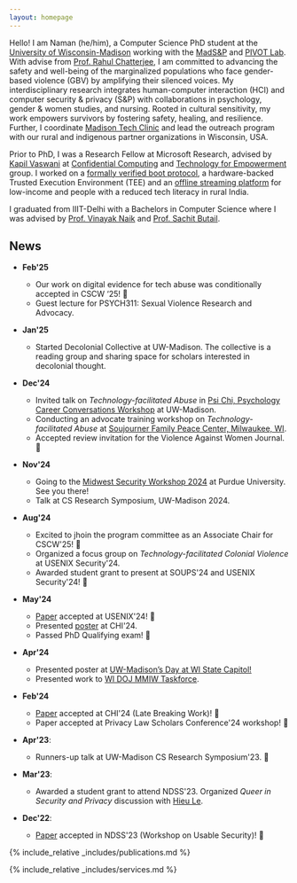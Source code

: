 ```yaml
---
layout: homepage
---
```


Hello! I am Naman (he/him), a Computer Science PhD student at the [University of Wisconsin-Madison](https://wisc.edu/) working with the [MadS&P](https://madsp.cs.wisc.edu/) and [PIVOT Lab](https://pivotlab.psych.wisc.edu/). With advise from [Prof. Rahul Chatterjee](https://pages.cs.wisc.edu/~chatterjee/), I am committed to advancing the safety and well-being of the marginalized populations who face gender-based violence (GBV) by amplifying their silenced voices. My interdisciplinary research integrates human-computer interaction (HCI) and computer security & privacy (S&P) with collaborations in psychology, gender & women studies, and nursing. Rooted in cultural sensitivity, my work empowers survivors by fostering safety, healing, and resilience. Further, I coordinate [Madison Tech Clinic](https://techclinic.cs.wisc.edu/) and lead the outreach program with our rural and indigenous partner organizations in Wisconsin, USA.

Prior to PhD, I was a Research Fellow at Microsoft Research, advised by [Kapil Vaswani](https://www.microsoft.com/en-us/research/people/kapilv/) at [Confidential Computing](https://www.microsoft.com/en-us/research/theme/confidential-computing/) and [Technology for Empowerment](https://www.microsoft.com/en-us/research/theme/technology-and-empowerment/publications/) group. I worked on a [formally verified boot protocol](https://www.usenix.org/conference/usenixsecurity21/presentation/tao), a hardware-backed Trusted Execution Environment (TEE) and an [offline streaming platform](https://www.microsoft.com/en-us/research/project/blendnet/) for low-income and people with a reduced tech literacy in rural India.

I graduated from IIIT-Delhi with a Bachelors in Computer Science where I was advised by [Prof. Vinayak Naik](http://vinayaknaik.info/) and [Prof. Sachit Butail](https://www.niu.edu/ceet/about/faculty-and-instructors/butail-sachit.shtml).


## News

- **Feb'25**
  - Our work on digital evidence for tech abuse was conditionally accepted in CSCW ‘25! 🎉
  - Guest lecture for PSYCH311: Sexual Violence Research and Advocacy.

- **Jan'25**
  - Started Decolonial Collective at UW-Madison. The collective is a reading group and sharing space for scholars interested in decolonial thought.
- **Dec'24**
  - Invited talk on *Technology-facilitated Abuse* in [Psi Chi, Psychology Career Conversations Workshop](https://psych.wisc.edu/event/career-conversations-workshop/) at UW-Madison.
  - Conducting an advocate training workshop on *Technology-facilitated Abuse* at [Soujourner Family Peace Center, Milwaukee, WI](https://techclinic.cs.wisc.edu/).
  - Accepted review invitation for the Violence Against Women Journal. &#127882;
- **Nov'24**
  - Going to the [Midwest Security Workshop 2024](https://www.midwestsecurityworkshop.com/agenda.html) at Purdue University. See you there!
  - Talk at CS Research Symposium, UW-Madison 2024.
- **Aug'24**
  - Excited to jhoin the program committee as an Associate Chair for CSCW'25! &#127882;
  - Organized a focus group on *Technology-facilitated Colonial Violence* at USENIX Security'24.
  - Awarded student grant to present at SOUPS'24 and USENIX Security'24! &#127882;
- **May'24**
  - [Paper](assets/files/papers/usenix24.pdf) accepted at USENIX'24! &#127882;
  - Presented [poster](assets/files/papers/chilbw24.pdf) at CHI'24.
  - Passed PhD Qualifying exam! &#127882;
- **Apr'24**
  - Presented poster at [UW-Madison’s Day at WI State Capitol!](https://staterelations.wisc.edu/uw-madison-day-at-the-capitol/)
  - Presented work to [WI DOJ MMIW Taskforce](https://www.doj.state.wi.us/missing-and-murdered-indigenous-women-task-force).
- **Feb'24**
  - [Paper](assets/files/papers/chilbw24.pdf) accepted at CHI'24 (Late Breaking Work)! &#127882;
  - Paper accepted at Privacy Law Scholars Conference'24 workshop! &#127882;
- **Apr'23**: 
  - Runners-up talk at UW-Madison CS Research Symposium'23. &#127882;
- **Mar'23**: 
  - Awarded a student grant to attend NDSS'23. Organized *Queer in Security *and* Privacy* discussion with [Hieu Le](https://levanhieu.com/).
- **Dec'22**: 
  - [Paper](assets/files/papers/usec23.pdf) accepted in NDSS'23 (Workshop on Usable Security)! &#127882;

<!-- - **Aug'21**: Started PhD in Computer Science at UW-Madison.
- **Jan'21**: (assets/files/papers/272306/)Paper] accepted at USENIX'21! &#127882;
- **Jan'20**: Started Research Fellowship at MSR.
- **May'17**: Graduated from IIIT-Delhi.
- **Jan'17**
  - Paper accepted in IEEE VR'17! &#127882;
  - Poster accepted in COMSNETS'17! &#127882; -->


{% include_relative _includes/publications.md %}

{% include_relative _includes/services.md %}
